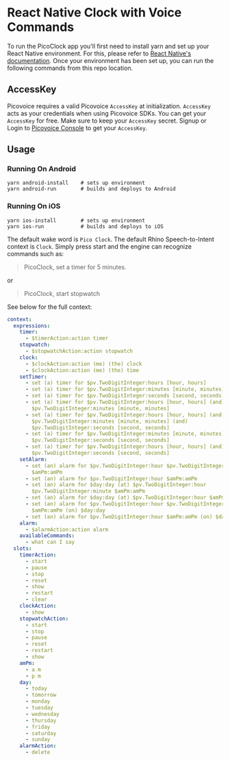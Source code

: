 # React Native Clock with Voice Commands

To run the PicoClock app you'll first need to install yarn and set up your React Native environment. For this, please refer to [React Native's documentation](https://reactnative.dev/docs/environment-setup). Once your environment has been set up, you can run the following commands from this repo location.

## AccessKey

Picovoice requires a valid Picovoice `AccessKey` at initialization. `AccessKey` acts as your credentials when using Picovoice SDKs.
You can get your `AccessKey` for free. Make sure to keep your `AccessKey` secret. 
Signup or Login to [Picovoice Console](https://console.picovoice.ai/) to get your `AccessKey`.

## Usage

### Running On Android
```console
yarn android-install    # sets up environment
yarn android-run        # builds and deploys to Android
```

### Running On iOS

```console
yarn ios-install        # sets up environment
yarn ios-run            # builds and deploys to iOS
```

The default wake word is `Pico Clock`. The default Rhino Speech-to-Intent context is `Clock`. Simply press start
and the engine can recognize commands such as:

> PicoClock, set a timer for 5 minutes.

or

> PicoClock, start stopwatch

See below for the full context:

```yaml
context:
  expressions:
    timer:
      - $timerAction:action timer
    stopwatch:
      - $stopwatchAction:action stopwatch
    clock:
      - $clockAction:action (me) (the) clock
      - $clockAction:action (me) (the) time
    setTimer:
      - set (a) timer for $pv.TwoDigitInteger:hours [hour, hours]
      - set (a) timer for $pv.TwoDigitInteger:minutes [minute, minutes]
      - set (a) timer for $pv.TwoDigitInteger:seconds [second, seconds]
      - set (a) timer for $pv.TwoDigitInteger:hours [hour, hours] (and)
        $pv.TwoDigitInteger:minutes [minute, minutes]
      - set (a) timer for $pv.TwoDigitInteger:hours [hour, hours] (and)
        $pv.TwoDigitInteger:minutes [minute, minutes] (and)
        $pv.TwoDigitInteger:seconds [second, seconds]
      - set (a) timer for $pv.TwoDigitInteger:minutes [minute, minutes] (and)
        $pv.TwoDigitInteger:seconds [second, seconds]
      - set (a) timer for $pv.TwoDigitInteger:hours [hour, hours] (and)
        $pv.TwoDigitInteger:seconds [second, seconds]
    setAlarm:
      - set (an) alarm for $pv.TwoDigitInteger:hour $pv.TwoDigitInteger:minute
        $amPm:amPm
      - set (an) alarm for $pv.TwoDigitInteger:hour $amPm:amPm
      - set (an) alarm for $day:day (at) $pv.TwoDigitInteger:hour
        $pv.TwoDigitInteger:minute $amPm:amPm
      - set (an) alarm for $day:day (at) $pv.TwoDigitInteger:hour $amPm:amPm
      - set (an) alarm for $pv.TwoDigitInteger:hour $pv.TwoDigitInteger:minute
        $amPm:amPm (on) $day:day
      - set (an) alarm for $pv.TwoDigitInteger:hour $amPm:amPm (on) $day:day
    alarm:
      - $alarmAction:action alarm
    availableCommands:
      - what can I say
  slots:
    timerAction:
      - start
      - pause
      - stop
      - reset
      - show
      - restart
      - clear
    clockAction:
      - show
    stopwatchAction:
      - start
      - stop
      - pause
      - reset
      - restart
      - show
    amPm:
      - a m
      - p m
    day:
      - today
      - tomorrow
      - monday
      - tuesday
      - wednesday
      - thursday
      - friday
      - saturday
      - sunday
    alarmAction:
      - delete
```
